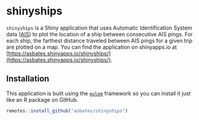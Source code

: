 
# shinyships

<!-- badges: start -->
<!-- badges: end -->

`shinyships` is a Shiny application that uses Automatic Identification System
 data ([AIS](https://en.wikipedia.org/wiki/Automatic_identification_system))
 to plot the location of a ship between consecutive AIS pings.
For each ship, the farthest distance traveled between AIS pings for a given
 trip are plotted on a map.
You can find the application on shinyapps.io at
 [https://asbates.shinyapps.io/shinyships/](https://asbates.shinyapps.io/shinyships/).

## Installation

This application is built using the 
 [`golem`](https://thinkr-open.github.io/golem/index.html) framework so you
 can install it just like an R package on GitHub.

``` r
remotes::install_github("asbates/shinyships")
```

